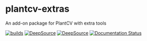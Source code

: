 # plantcv-extras
An add-on package for PlantCV with extra tools

[![builds](https://github.com/danforthcenter/plantcv-extras/actions/workflows/continuous-integration.yml/badge.svg)](https://github.com/danforthcenter/plantcv-extras/actions/workflows/continuous-integration.yml)
[![DeepSource](https://app.deepsource.com/gh/danforthcenter/plantcv-extras.svg/?label=code+coverage&show_trend=true&token=aoNA01xZystiQVsqIel6fTCp)](https://app.deepsource.com/gh/danforthcenter/plantcv-extras/)
[![DeepSource](https://app.deepsource.com/gh/danforthcenter/plantcv-extras.svg/?label=active+issues&show_trend=true&token=aoNA01xZystiQVsqIel6fTCp)](https://app.deepsource.com/gh/danforthcenter/plantcv-extras/)
[![Documentation Status](https://readthedocs.org/projects/plantcv-extras/badge/?version=latest)](https://plantcv-extras.readthedocs.io/en/latest/?badge=latest)
